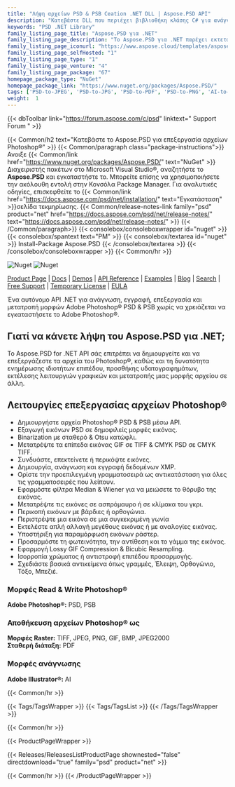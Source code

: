 ```yaml
---
title: "Λήψη αρχείων PSD & PSB Ceation .NET DLL | Aspose.PSD API"
description: "Κατεβάστε DLL που περιέχει βιβλιοθήκη κλάσης C# για ανάγνωση, εγγραφή, επεξεργασία και μετατροπή διανυσματικών γραφικών Adobe Photoshop® (PSD, PSB) & Adobe Illustrator® (AI) μέσω .NET API."
keywords: "PSD .NET Library"
family_listing_page_title: "Aspose.PSD για .NET"
family_listing_page_description: "Το Aspose.PSD για .NET παρέχει εκτεταμένες δυνατότητες χειρισμού για μορφές αρχείων PSD & PSB χωρίς να απαιτείται το Adobe Photoshop. Το Aspose.PSD για .NET επιτρέπει τη δημιουργία και την επεξεργασία των αρχείων του Photoshop, καθώς και τη δυνατότητα ενημέρωσης ιδιοτήτων επιπέδου, προσθήκης υδατογραφημάτων, εκτέλεσης λειτουργιών γραφικών ή μετατροπής μιας μορφής αρχείου σε άλλη."
family_listing_page_iconurl: "https://www.aspose.cloud/templates/aspose/App_Themes/V3/images/psd/272x272/aspose_psd-for-net.png"
family_listing_page_selfHosted: "1"
family_listing_page_type: "1"
family_listing_page_venture: "4"
family_listing_page_package: "67"
homepage_package_type: "NuGet"
homepage_package_link: "https://www.nuget.org/packages/Aspose.PSD/"
tags: ['PSD-to-JPEG', 'PSD-to-JPG', 'PSD-to-PDF', 'PSD-to-PNG', 'AI-to-JPG', 'AI-to-JPEG', 'AI-to-PDF', 'AI-to-PNG']
weight:  1
---
```


{{< dbToolbar link="https://forum.aspose.com/c/psd" linktext=" Support Forum " >}}

{{< Common/h2 text="Κατεβάστε το Aspose.PSD για επεξεργασία αρχείων Photoshop®"  >}}
{{< Common/paragraph class="package-instructions">}}
Ανοιξε
{{< Common/link href="https://www.nuget.org/packages/Aspose.PSD/" text="NuGet"  >}}Διαχειριστής πακέτων στο Microsoft Visual Studio®, αναζητήστε το <b>Aspose.PSD</b> και εγκαταστήστε το. Μπορείτε επίσης να χρησιμοποιήσετε την ακόλουθη εντολή στην Κονσόλα Package Manager. Για αναλυτικές οδηγίες, επισκεφθείτε το
{{< Common/link href="https://docs.aspose.com/psd/net/installation/" text="Εγκατάσταση"  >}}σελίδα τεκμηρίωσης.
{{< Common/release-notes-link family="psd" product="net" href="https://docs.aspose.com/psd/net/release-notes/" text="https://docs.aspose.com/psd/net/release-notes/"  >}}
{{< /Common/paragraph>}}
{{< consolebox/consoleboxwrapper id="nuget" >}}
       {{< consolebox/spantext text="PM" >}}
       {{< consolebox/textarea id="nuget" >}} Install-Package Aspose.PSD {{< /consolebox/textarea >}}
{{< /consolebox/consoleboxwrapper >}}
{{< Common/hr >}}

![Nuget](https://img.shields.io/nuget/v/Aspose.PSD) ![Nuget](https://img.shields.io/nuget/dt/Aspose.PSD?label=nuget%20downloads)

[Product Page](https://products.aspose.com/psd/net/) | [Docs](https://docs.aspose.com/psd/net/) | [Demos](https://products.aspose.app/psd/family) | [API Reference](https://reference.aspose.com/psd/net/) | [Examples](https://github.com/aspose-psd/Aspose.PSD-for-.NET) | [Blog](https://blog.aspose.com/category/psd/) | [Search](https://search.aspose.com/) | [Free Support](https://forum.aspose.com/c/psd) | [Temporary License](https://purchase.aspose.com/temporary-license) | [EULA](https://about.aspose.com/legal/eula/)

Ένα αυτόνομο API .NET για ανάγνωση, εγγραφή, επεξεργασία και μετατροπή μορφών Adobe Photoshop® PSD & PSB χωρίς να χρειάζεται να εγκαταστήσετε το Adobe Photoshop®.

## Γιατί να κάνετε λήψη του Aspose.PSD για .NET;

Το Aspose.PSD for .NET API σάς επιτρέπει να δημιουργείτε και να επεξεργάζεστε τα αρχεία του Photoshop®, καθώς και τη δυνατότητα ενημέρωσης ιδιοτήτων επιπέδου, προσθήκης υδατογραφημάτων, εκτέλεσης λειτουργιών γραφικών και μετατροπής μιας μορφής αρχείου σε άλλη.

## Λειτουργίες επεξεργασίας αρχείων Photoshop®

- Δημιουργήστε αρχεία Photoshop® PSD & PSB μέσω API.
- Εξαγωγή εικόνων PSD σε δημοφιλείς μορφές εικόνας.
- Binarization με σταθερό & Otsu κατώφλι.
- Μετατρέψτε τα επίπεδα εικόνας GIF σε TIFF & CMYK PSD σε CMYK TIFF.
- Συνδυάστε, επεκτείνετε ή περικόψτε εικόνες.
- Δημιουργία, ανάγνωση και εγγραφή δεδομένων XMP.
- Ορίστε την προεπιλεγμένη γραμματοσειρά ως αντικατάσταση για όλες τις γραμματοσειρές που λείπουν.
- Εφαρμόστε φίλτρα Median & Wiener για να μειώσετε το θόρυβο της εικόνας.
- Μετατρέψτε τις εικόνες σε ασπρόμαυρο ή σε κλίμακα του γκρι.
- Περικοπή εικόνων με βάρδιες ή ορθογώνια.
- Περιστρέψτε μια εικόνα σε μια συγκεκριμένη γωνία
- Εκτελέστε απλή αλλαγή μεγέθους εικόνας ή με αναλογίες εικόνας.
- Υποστήριξη για παραμόρφωση εικόνων ράστερ.
- Προσαρμόστε τη φωτεινότητα, την αντίθεση και το γάμμα της εικόνας.
- Εφαρμογή Lossy GIF Compression & Bicubic Resampling.
- Ισορροπία χρώματος ή αντιστροφή επιπέδου προσαρμογής.
- Σχεδιάστε βασικά αντικείμενα όπως γραμμές, Έλειψη, Ορθογώνιο, Τόξο, Μπεζιέ.

### Μορφές Read & Write Photoshop®

**Adobe Photoshop®:** PSD, PSB

### Αποθήκευση αρχείων Photoshop® ως

**Μορφές Raster:** TIFF, JPEG, PNG, GIF, BMP, JPEG2000\
**Σταθερή διάταξη:** PDF

### Μορφές ανάγνωσης

**Adobe Illustrator®:** AI

{{< Common/hr >}}

{{< Tags/TagsWrapper >}}
 {{< Tags/TagsList >}}
{{< /Tags/TagsWrapper >}}

{{< Common/hr >}}

{{< ProductPageWrapper >}}
<!-- ReleasesListProductPage-->
   {{< Releases/ReleasesListProductPage shownested="false"  directdownload="true" family="psd" product="net" >}}
<!-- /ReleasesListProductPage-->
{{< Common/hr >}}
{{< /ProductPageWrapper >}}

